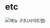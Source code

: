 # etc



![메뉴 구조(사이트맵)](https://user-images.githubusercontent.com/110734817/223634922-7e4ed6c2-5fe5-40a8-bb8a-841ff7d71696.png)

